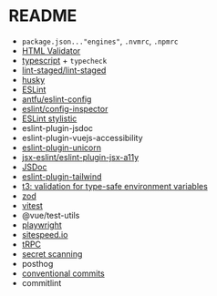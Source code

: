 # README

- `package.json..."engines"`, `.nvmrc`, `.npmrc`
- [HTML Validator](https://nuxt.com/modules/html-validator)
- [typescript](https://www.typescriptlang.org/) + `typecheck`
- [lint-staged/lint-staged](https://github.com/lint-staged/lint-staged)
- [husky](https://github.com/typicode/husky)
- [ESLint](https://eslint.org/)
- [antfu/eslint-config](https://github.com/antfu/eslint-config)
- [eslint/config-inspector](https://github.com/eslint/config-inspector)
- [ESLint stylistic](https://eslint.style/)
- eslint-plugin-jsdoc
- eslint-plugin-vuejs-accessibility
- [eslint-plugin-unicorn](https://github.com/sindresorhus/eslint-plugin-unicorn/)
- [jsx-eslint/eslint-plugin-jsx-a11y](https://github.com/jsx-eslint/eslint-plugin-jsx-a11y)
- [JSDoc](https://github.com/gajus/eslint-plugin-jsdoc)
- [eslint-plugin-tailwind](https://github.com/francoismassart/eslint-plugin-tailwindcss)
- [t3: validation for type-safe environment variables](https://github.com/t3-oss/t3-env)
- [zod](https://zod.dev/)
- [vitest](https://vitest.dev/)
- @vue/test-utils
- [playwright](https://playwright.dev/)
- [sitespeed.io](https://www.sitespeed.io/)
- [tRPC](https://trpc.io/)
- [secret scanning](https://infisical.com/docs/cli/scanning-overview#automatically-scan-changes-before-you-commit)
- posthog
- [conventional commits](https://marketplace.visualstudio.com/items?itemName=vivaxy.vscode-conventional-commits)
- commitlint
